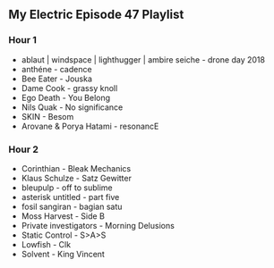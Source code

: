 ## My Electric Episode 47 Playlist

### Hour 1
* ablaut | windspace | lighthugger | ambire seiche - drone day 2018
* anthéne - cadence
* Bee Eater - Jouska
* Dame Cook - grassy knoll
* Ego Death - You Belong
* Nils Quak - No significance
* SKIN - Besom
* Arovane & Porya Hatami - resonancE

### Hour 2
* Corinthian - Bleak Mechanics
* Klaus Schulze - Satz Gewitter
* bleupulp - off to sublime
* asterisk untitled - part five
* fosil sangiran - bagian satu
* Moss Harvest - Side B
* Private investigators - Morning Delusions
* Static Control - S>A>S
* Lowfish - Clk
* Solvent - King Vincent